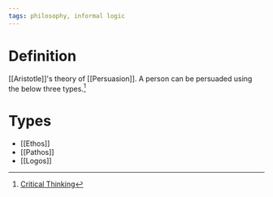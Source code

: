 ```yaml
---
tags: philosophy, informal logic
---
```


# Definition

[[Aristotle]]'s theory of [[Persuasion]]. A person can be persuaded using the below three types.[^1]

# Types
- [[Ethos]]
- [[Pathos]]
- [[Logos]]

[^1]: [Critical Thinking](zotero://open-pdf/library/items/UD4ABYRU?page=133)
